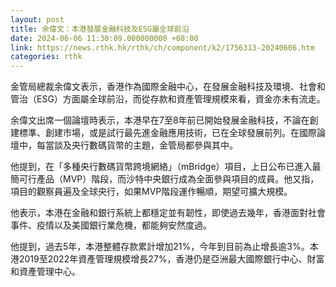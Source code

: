 ```yaml
---
layout: post
title: 余偉文：本港發展金融科技及ESG屬全球前沿
date: 2024-06-06 11:30:09.000000000 +08:00
link: https://news.rthk.hk/rthk/ch/component/k2/1756313-20240606.htm
categories: rthk
---
```


金管局總裁余偉文表示，香港作為國際金融中心，在發展金融科技及環境、社會和管治（ESG）方面屬全球前沿，而從存款和資產管理規模來看，資金亦未有流走。

余偉文出席一個論壇時表示，本港早在7至8年前已開始發展金融科技，不論在創建標準、創建市場，或是試行最先進金融應用技術，已在全球發展前列。在國際論壇中，每當談及央行數碼貨幣的主題，金管局都參與其中。

他提到，在「多種央行數碼貨幣跨境網絡」（mBridge）項目，上日公布已進入最簡可行產品（MVP）階段，而沙特中央銀行成為全面參與項目的成員。他又指，項目的觀察員遍及全球央行，如果MVP階段運作暢順，期望可擴大規模。

他表示，本港在金融和銀行系統上都穩定並有韌性，即使過去幾年，香港面對社會事件、疫情以及美國銀行業危機，都能夠安然度過。

他提到，過去5年，本港整體存款累計增加21%，今年到目前為止增長逾3%。本港2019至2022年資產管理規模增長27%，香港仍是亞洲最大國際銀行中心、財富和資產管理中心。
